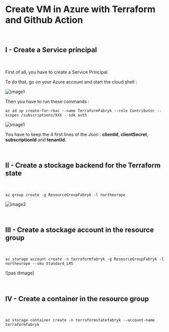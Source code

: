 # Create VM in Azure with Terraform and Github Action

<br>

## I - Create a Service principal

<br>

First of all, you have to create a Service Principal. 

To do that, go on your Azure account and start the cloud shell :

![image1]()

Then you have to run these commands :


```
az ad sp create-for-rbac --name TerraformFabryk --role Contributor --scopes /subscriptions/XXX --sdk auth
```

![image1](/Documentation/Pictures/1)

You have to keep the 4 first lines of the Json : **clientId**, **clientSecret**, **subscriptionId** and **tenantId**.

<br>

## II - Create a stockage backend for the Terraform state

<br>

```
az group create -g ResourceGroupFabryk -l northeurope
```

![image2]()

<br>

## III - Create a stockage account in the resource group

<br>

```
az storage account create -n terraformfabryk -g ResourceGroupFabryk -l northeurope --sku Standard_LRS
```

![pas dimage]


<br>

## IV - Create a container in the resource group
<br>

```
az storage container create -n terraformstatefabryk --account-name terraformfabryk
```

